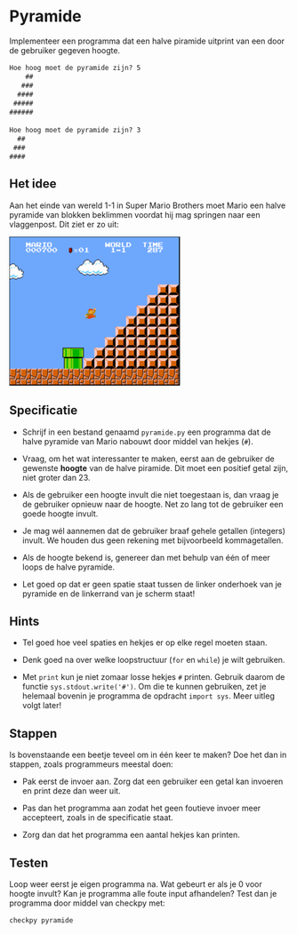 # Pyramide

Implementeer een programma dat een halve piramide uitprint van een door de gebruiker gegeven hoogte.

	Hoe hoog moet de pyramide zijn? 5
	    ##
	   ###
	  ####
	 #####
	######

	Hoe hoog moet de pyramide zijn? 3
	  ##
	 ###
	####

## Het idee

Aan het einde van wereld 1-1 in Super Mario Brothers moet Mario een halve pyramide van blokken beklimmen voordat hij mag springen naar een vlaggenpost. Dit ziet er zo uit:

![](mario.png)

## Specificatie

* Schrijf in een bestand genaamd `pyramide.py` een programma dat de halve pyramide van Mario nabouwt door middel van hekjes (`#`).

* Vraag, om het wat interessanter te maken, eerst aan de gebruiker de gewenste **hoogte** van de halve piramide. Dit moet een positief getal zijn, niet groter dan 23.

* Als de gebruiker een hoogte invult die niet toegestaan is, dan vraag je de gebruiker opnieuw naar de hoogte. Net zo lang tot de gebruiker een goede hoogte invult.

* Je mag wél aannemen dat de gebruiker braaf gehele getallen (integers) invult. We houden dus geen rekening met bijvoorbeeld kommagetallen.

* Als de hoogte bekend is, genereer dan met behulp van één of meer loops de halve pyramide.

* Let goed op dat er geen spatie staat tussen de linker onderhoek van je pyramide en de linkerrand van je scherm staat!

## Hints

* Tel goed hoe veel spaties en hekjes er op elke regel moeten staan.

* Denk goed na over welke loopstructuur (`for` en `while`) je wilt gebruiken.

* Met `print` kun je niet zomaar losse hekjes `#` printen. Gebruik daarom de functie `sys.stdout.write('#')`. Om die te kunnen gebruiken, zet je helemaal bovenin je programma de opdracht `import sys`. Meer uitleg volgt later!

## Stappen

Is bovenstaande een beetje teveel om in één keer te maken? Doe het dan in stappen, zoals programmeurs meestal doen:

* Pak eerst de invoer aan. Zorg dat een gebruiker een getal kan invoeren en print deze dan weer uit.

* Pas dan het programma aan zodat het geen foutieve invoer meer accepteert, zoals in de specificatie staat.

* Zorg dan dat het programma een aantal hekjes kan printen.

## Testen

Loop weer eerst je eigen programma na. Wat gebeurt er als je 0 voor hoogte invult? Kan je programma alle foute input afhandelen? Test dan je programma door middel van checkpy met:

	checkpy pyramide

